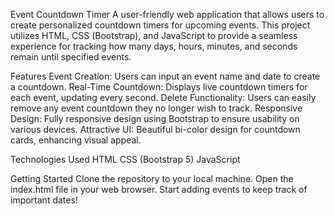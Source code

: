 Event Countdown Timer
A user-friendly web application that allows users to create personalized countdown timers for upcoming events. This project utilizes HTML, CSS (Bootstrap), and JavaScript to provide a seamless experience for tracking how many days, hours, minutes, and seconds remain until specified events.

Features
Event Creation: Users can input an event name and date to create a countdown.
Real-Time Countdown: Displays live countdown timers for each event, updating every second.
Delete Functionality: Users can easily remove any event countdown they no longer wish to track.
Responsive Design: Fully responsive design using Bootstrap to ensure usability on various devices.
Attractive UI: Beautiful bi-color design for countdown cards, enhancing visual appeal.


Technologies Used
HTML
CSS (Bootstrap 5)
JavaScript


Getting Started
Clone the repository to your local machine.
Open the index.html file in your web browser.
Start adding events to keep track of important dates!
